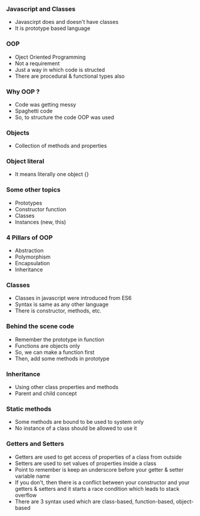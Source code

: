 ### Javascript and Classes

- Javascirpt does and doesn't have classes
- It is prototype based language

### OOP 

- Oject Oriented Programming
- Not a requirement
- Just a way in which code is structed 
- There are procedural & functional types also

### Why OOP ? 

- Code was getting messy
- Spaghetti code 
- So, to structure the code OOP was used

### Objects 

- Collection of methods and properties

### Object literal

- It means literally one object {}

### Some other topics 

- Prototypes
- Constructor function
- Classes
- Instances (new, this)

### 4 Pillars of OOP

- Abstraction
- Polymorphism
- Encapsulation
- Inheritance

### Classes

- Classes in javascript were introduced from ES6
- Syntax is same as any other language
- There is constructor, methods, etc.

### Behind the scene code

- Remember the prototype in function
- Functions are objects only
- So, we can make a function first
- Then, add some methods in prototype 

### Inheritance 

- Using other class properties and methods
- Parent and child concept

### Static methods

- Some methods are bound to be used to system only
- No instance of a class should be allowed to use it

### Getters and Setters

- Getters are used to get access of properties of a class from outside
- Setters are used to set values of properties inside a class
- Point to remember is keep an underscore before your getter & setter variable name
- If you don't, then there is a conflict between your constructor and your getters & setters and it starts a race condition which leads to stack overflow
- There are 3 syntax used which are class-based, function-based, object-based

